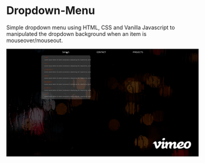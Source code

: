 # Dropdown-Menu

Simple dropdown menu using HTML, CSS and Vanilla Javascript to manipulated the dropdown background when an item is mouseover/mouseout.


<p align='center'>
  <img src="dropdown.gif">
</p>

